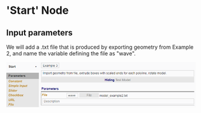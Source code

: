 # 'Start' Node

## Input parameters

We will add a .txt file that is produced by exporting geometry from Example 2, and name the variable defining the file as "wave".

![Parameter Values](./imgs/6.4.1-startnode-parametervalues.png)